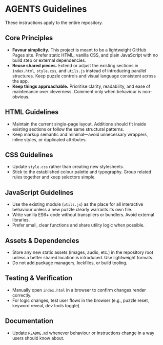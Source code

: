 # AGENTS Guidelines

These instructions apply to the entire repository.

## Core Principles
- **Favour simplicity.** This project is meant to be a lightweight GitHub Pages site. Prefer static HTML, vanilla CSS, and plain JavaScript with no build step or external dependencies.
- **Reuse shared pieces.** Extend or adjust the existing sections in `index.html`, `style.css`, and `utils.js` instead of introducing parallel structures. Keep puzzle controls and visual language consistent across the app.
- **Keep things approachable.** Prioritise clarity, readability, and ease of maintenance over cleverness. Comment only when behaviour is non-obvious.

## HTML Guidelines
- Maintain the current single-page layout. Additions should fit inside existing sections or follow the same structural patterns.
- Keep markup semantic and minimal—avoid unnecessary wrappers, inline styles, or duplicated attributes.

## CSS Guidelines
- Update `style.css` rather than creating new stylesheets.
- Stick to the established colour palette and typography. Group related rules together and keep selectors simple.

## JavaScript Guidelines
- Use the existing module (`utils.js`) as the place for all interactive behaviour unless a new puzzle clearly warrants its own file.
- Write vanilla ES6+ code without transpilers or bundlers. Avoid external libraries.
- Prefer small, clear functions and share utility logic when possible.

## Assets & Dependencies
- Store any new static assets (images, audio, etc.) in the repository root unless a better shared location is introduced. Use lightweight formats.
- Do not add package managers, lockfiles, or build tooling.

## Testing & Verification
- Manually open `index.html` in a browser to confirm changes render correctly.
- For logic changes, test user flows in the browser (e.g., puzzle reset, keyword reveal, dev tools toggle).

## Documentation
- Update `README.md` whenever behaviour or instructions change in a way users should know about.

